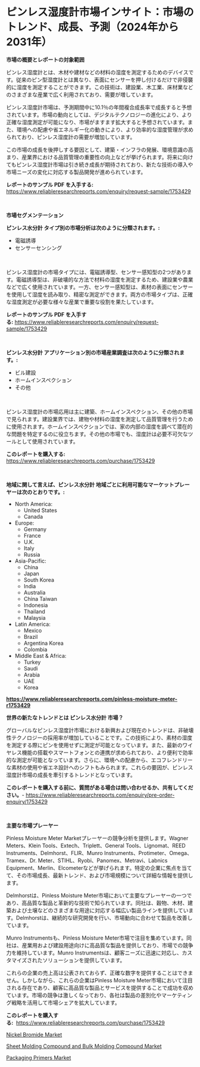 <p><h1>ピンレス湿度計市場インサイト：市場のトレンド、成長、予測（2024年から2031年）</h1></p><p><strong>市場の概要とレポートの対象範囲</strong></p>
<p><p>ピンレス湿度計とは、木材や建材などの材料の湿度を測定するためのデバイスです。従来のピン型湿度計とは異なり、表面にセンサーを押し付けるだけで非侵襲的に湿度を測定することができます。この技術は、建設業、木工業、床材業などのさまざまな産業で広く利用されており、需要が増しています。</p><p>ピンレス湿度計市場は、予測期間中に10.1％の年間複合成長率で成長すると予想されています。市場の動向としては、デジタルテクノロジーの進化により、より正確な湿度測定が可能になり、市場がますます拡大すると予想されています。また、環境への配慮や省エネルギー化の動きにより、より効率的な湿度管理が求められており、ピンレス湿度計の需要が増加しています。</p><p>この市場の成長を後押しする要因として、建築・インフラの発展、環境意識の高まり、産業界における品質管理の重要性の向上などが挙げられます。将来に向けてもピンレス湿度計市場は引き続き成長が期待されており、新たな技術の導入や市場ニーズの変化に対応する製品開発が進められています。</p></p>
<p><strong>レポートのサンプル PDF を入手する:</strong> <a href="https://www.reliableresearchreports.com/enquiry/request-sample/1753429">https://www.reliableresearchreports.com/enquiry/request-sample/1753429</a></p>
<p>&nbsp;</p>
<p><strong>市場セグメンテーション</strong></p>
<p><strong>ピンレス水分計 タイプ別の市場分析は次のように分類されます。:</strong></p>
<p><ul><li>電磁誘導</li><li>センサーセンシング</li></ul></p>
<p>&nbsp;</p>
<p><p>ピンレス湿度計の市場タイプには、電磁誘導型、センサー感知型の2つがあります。電磁誘導型は、非破壊的な方法で材料の湿度を測定するため、建設業や農業などで広く使用されています。一方、センサー感知型は、素材の表面にセンサーを使用して湿度を読み取り、精密な測定ができます。両方の市場タイプは、正確な湿度測定が必要な様々な産業で重要な役割を果たしています。</p></p>
<p><strong>レポートのサンプル PDF を入手する:</strong>&nbsp;<a href="https://www.reliableresearchreports.com/enquiry/request-sample/1753429">https://www.reliableresearchreports.com/enquiry/request-sample/1753429</a></p>
<p>&nbsp;</p>
<p><strong> ピンレス水分計 アプリケーション別の市場産業調査は次のように分類されます。:</strong></p>
<p><ul><li>ビル建設</li><li>ホームインスペクション</li><li>その他</li></ul></p>
<p>&nbsp;</p>
<p><p>ピンレス湿度計の市場応用は主に建築、ホームインスペクション、その他の市場で見られます。建設業界では、建物や材料の湿度を測定して品質管理を行うために使用されます。ホームインスペクションでは、家の内部の湿度を調べて潜在的な問題を特定するのに役立ちます。その他の市場でも、湿度計は必要不可欠なツールとして使用されています。</p></p>
<p><strong>このレポートを購入する:</strong>&nbsp; <a href="https://www.reliableresearchreports.com/purchase/1753429">https://www.reliableresearchreports.com/purchase/1753429</a></p>
<p>&nbsp;</p>
<p><strong>地域に関して言えば、ピンレス水分計 地域ごとに利用可能なマーケットプレーヤーは次のとおりです。:</strong></p>
<p><ul>
    <li>
        North America:
        <ul>
            <li>United States</li>
            <li>Canada</li>
        </ul>
    </li>
    <li>
        Europe:
        <ul>
            <li>Germany</li>
            <li>France</li>
            <li>U.K.</li>
            <li>Italy</li>
            <li>Russia</li>
        </ul>
    </li>
    <li>
        Asia-Pacific:
        <ul>
            <li>China</li>
            <li>Japan</li>
            <li>South Korea</li>
            <li>India</li>
            <li>Australia</li>
            <li>China Taiwan</li>
            <li>Indonesia</li>
            <li>Thailand</li>
            <li>Malaysia</li>
        </ul>
    </li>
    <li>
        Latin America:
        <ul>
            <li>Mexico</li>
            <li>Brazil</li>
            <li>Argentina Korea</li>
            <li>Colombia</li>
        </ul>
    </li>
    <li>
        Middle East & Africa:
        <ul>
            <li>Turkey</li>
            <li>Saudi</li>
            <li>Arabia</li>
            <li>UAE</li>
            <li>Korea</li>
        </ul>
    </li>
    </ul></p>
<p><strong><a href="https://www.reliableresearchreports.com/pinless-moisture-meter-r1753429">https://www.reliableresearchreports.com/pinless-moisture-meter-r1753429</a></strong>&nbsp;</p>
<p><strong>世界の新たなトレンドとは ピンレス水分計 市場？</strong></p>
<p><p>グローバルなピンレス湿度計市場における新興および現在のトレンドは、非破壊性テクノロジーの採用率が増加していることです。この技術により、素材の湿度を測定する際にピンを使用せずに測定が可能となっています。また、最新のワイヤレス機能の搭載やスマートフォンとの連携が求められており、より便利で効率的な測定が可能となっています。さらに、環境への配慮から、エコフレンドリーな素材の使用や省エネ設計へのシフトもみられます。これらの要因が、ピンレス湿度計市場の成長を牽引するトレンドとなっています。</p></p>
<p><strong>このレポートを購入する前に、質問がある場合は問い合わせるか、共有してください。</strong>- <a href="https://www.reliableresearchreports.com/enquiry/pre-order-enquiry/1753429">https://www.reliableresearchreports.com/enquiry/pre-order-enquiry/1753429</a></p>
<p>&nbsp;</p>
<p><strong>主要な市場プレーヤー</strong></p>
<p><p>Pinless Moisture Meter Marketプレーヤーの競争分析を提供します。Wagner Meters、Klein Tools、Extech、Triplett、General Tools、Lignomat、REED Instruments、Delmhorst、FLIR、Munro Instruments、Protimeter、Omega、Tramex、Dr. Meter、STIHL、Ryobi、Panomex、Metravi、Labnics Equipment、Merlin、Elcometerなどが挙げられます。特定の企業に焦点を当てて、その市場成長、最新トレンド、および市場規模について詳細な情報を提供します。</p><p>Delmhorstは、Pinless Moisture Meter市場において主要なプレーヤーの一つであり、高品質な製品と革新的な技術で知られています。同社は、穀物、木材、建築および土壌などのさまざまな用途に対応する幅広い製品ラインを提供しています。Delmhorstは、継続的な研究開発を行い、市場動向に合わせて製品を改善しています。</p><p>Munro Instrumentsも、Pinless Moisture Meter市場で注目を集めています。同社は、産業用および建設用途向けに高品質な製品を提供しており、市場での競争力を維持しています。Munro Instrumentsは、顧客ニーズに迅速に対応し、カスタマイズされたソリューションを提供しています。</p><p>これらの企業の売上高は公表されておらず、正確な数字を提供することはできません。しかしながら、これらの企業はPinless Moisture Meter市場において注目される存在であり、顧客に高品質な製品とサービスを提供することで成功を収めています。市場の競争は激しくなっており、各社は製品の差別化やマーケティング戦略を活用して市場シェアを拡大しています。</p></p>
<p><strong>このレポートを購入する:</strong>&nbsp;&nbsp;<a href="https://www.reliableresearchreports.com/purchase/1753429">https://www.reliableresearchreports.com/purchase/1753429</a></p>
<p><p><a href="https://www.linkedin.com/pulse/nickel-bromide-market-provides-detailed-segmentation-based-fr3pe?trackingId=oHrtIgxnN2NfUTLH3uK%2BgA%3D%3D">Nickel Bromide Market</a></p><p><a href="https://www.linkedin.com/pulse/sheet-molding-compound-bulk-market-insights-players-forecast-wn4xe?trackingId=9Fs9LUGxe2%2BbZK%2BrLvFvjw%3D%3D">Sheet Molding Compound and Bulk Molding Compound Market</a></p><p><a href="https://www.linkedin.com/pulse/packaging-primers-market-growth-trends-covid-19-impact-yajme?trackingId=uJly1T3WTaqrjHJOQJFf6w%3D%3D">Packaging Primers Market</a></p></p>